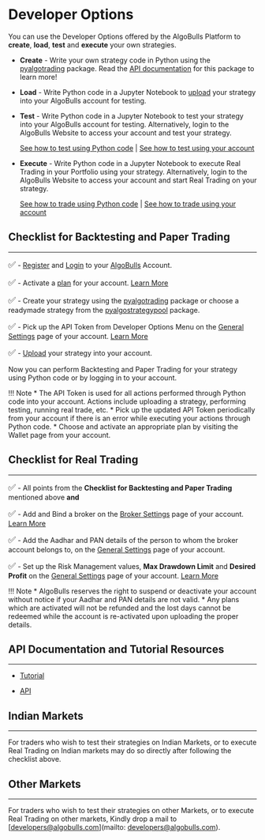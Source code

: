 # Developer Options

You can use the Developer Options offered by the AlgoBulls Platform to **create**, **load**, **test** and **execute** your own strategies.

* **Create** - Write your own strategy code in Python using the [pyalgotrading](https://github.com/algobulls/pyalgotrading/) package. Read the [API documentation](https://algobulls.github.io/pyalgotrading/) for this package to learn more!

* **Load** - Write Python code in a Jupyter Notebook to [upload](https://algobulls.github.io/pyalgotrading/upload/) your strategy into your AlgoBulls account for testing.

* **Test** - Write Python code in a Jupyter Notebook to test your strategy into your AlgoBulls account for testing. Alternatively, login to the AlgoBulls Website to access your account and test your strategy.

    [See how to test using Python code](https://algobulls.github.io/pyalgotrading/testing/) | [See how to test using your account](member/virtual-trading.md)

* **Execute** - Write Python code in a Jupyter Notebook to execute Real Trading in your Portfolio using your strategy. Alternatively, login to the AlgoBulls Website to access your account and start Real Trading on your strategy.

    [See how to trade using Python code](https://algobulls.github.io/pyalgotrading/testing/) | [See how to trade using your account](member/live-trading.md)

## Checklist for Backtesting and Paper Trading
---

<font size=4>✅</font> - [Register](https://app.algobulls.com/user/register) and [Login](https://app.algobulls.com/user/login) to your [AlgoBulls](https://www.algobulls.com/) Account.

<font size=4>✅</font> - Activate a [plan](https://app.algobulls.com/wallet) for your account. [Learn More](member/wallet.md)

<font size=4>✅</font> - Create your strategy using the [pyalgotrading](https://github.com/algobulls/pyalgotrading/) package or choose a readymade strategy from the [pyalgostrategypool](https://github.com/algobulls/pyalgostrategypool) package.

<font size=4>✅</font> - Pick up the API Token from Developer Options Menu on the [General Settings](https://app.algobulls.com/settings) page of your account. [Learn More](member/settings.md)

<font size=4>✅</font> - [Upload](https://algobulls.github.io/pyalgotrading/upload/) your strategy into your account.

Now you can perform Backtesting and Paper Trading for your strategy using Python code or by logging in to your account.

!!! Note
    * The API Token is used for all actions performed through Python code into your account. Actions include uploading a strategy, performing testing, running real trade, etc.
    * Pick up the updated API Token periodically from your account if there is an error while executing your actions through Python code. 
    * Choose and activate an appropriate plan by visiting the Wallet page from your account. 

## Checklist for Real Trading
---

<font size=4>✅</font> - All points from the **Checklist for Backtesting and Paper Trading** mentioned above **and**

<font size=4>✅</font> - Add and Bind a broker on the [Broker Settings](https://app.algobulls.com/broking) page of your account. [Learn More](member/broking-details.md)

<font size=4>✅</font> - Add the Aadhar and PAN details of the person to whom the broker account belongs to, on the [General Settings](https://app.algobulls.com/settings) page of your account.

<font size=4>✅</font> - Set up the Risk Management values, **Max Drawdown Limit** and **Desired Profit** on the [General Settings](https://app.algobulls.com/settings) page of your account. [Learn More](member/settings.md)

!!! Note
    * AlgoBulls reserves the right to suspend or deactivate your account without notice if your Aadhar and PAN details are not valid.
    * Any plans which are activated will not be refunded and the lost days cannot be redeemed while the account is re-activated upon uploading the proper details.

##  API Documentation and Tutorial Resources
---

   * [Tutorial](https://algobulls.github.io/pyalgotrading/introduction/)

   * [API](https://algobulls.github.io/pyalgotrading/package_algobulls/)
  
## Indian Markets
---

For traders who wish to test their strategies on Indian Markets, or to execute Real Trading on Indian markets may do so directly after following the checklist above.

## Other Markets
---

For traders who wish to test their strategies on other Markets, or to execute Real Trading on other markets, Kindly drop a mail to [developers@algobulls.com](mailto: developers@algobulls.com).